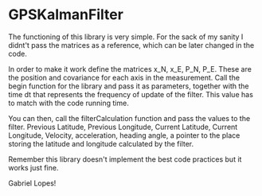 # GPSKalmanFilter

The functioning of this library is very simple. For the sack of my sanity I didnt't pass the matrices as a reference, which can be later changed in the code.

In order to make it work define the matrices x_N, x_E, P_N, P_E. These are the position and covariance for each axis in the measurement. Call the begin function for the library and pass it as parameters, together with the time dt that represents the frequency of update of the filter. This value has to match with the code running time.

You can then, call the filterCalculation function and pass the values to the filter.  Previous Latitude, Previous Longitude, Current Latitude, Current Longitude, Velocity, acceleration, heading angle, a pointer to the place storing the latitude and longitude calculated by the filter.

Remember this library doesn't implement the best code practices but it works just fine.

Gabriel Lopes!

